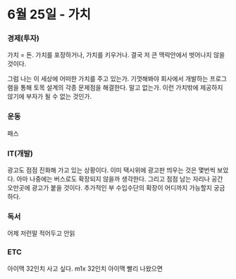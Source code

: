 # 6월 25일 - 가치

### 경제\(투자\)

가치 = 돈. 가치를 포장하거나, 가치를 키우거나. 결국 저 큰 맥락안에서 벗어나지 않을 것이다.

그럼 나는 이 세상에 어떠한 가치를 주고 있는가. 기껏해봐야 회사에서 개발하는 프로그램을 통해 토목 설계의 각종 문제점을 해결한다. 말고 없는가. 이런 가치밖에 제공하지 않기에 부자가 될 수 없는 것인가.

### 운동

패스    


### IT\(개발\)

광고도 점점 진화해 가고 있는 상황이다. 이미 택시위에 광고판 띄우는 것은 몇번씩 보았다. 아마 나중에는 버스로도 확장되지 않을까 생각한다. 그리고 점점 남는 자리나 공간 오만곳에 광고가 붙을 것이다. 추가적인 부 수입수단의 확장이 어디까지 가능할지 궁금하다.

### 독서

어제 저런말 적어두고 안읽

### ETC

아이맥 32인치 사고 싶다. m1x 32인치 아이맥 빨리 나왔으면

